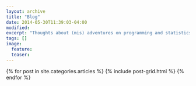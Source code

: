```yaml
---
layout: archive
title: "Blog"
date: 2014-05-30T11:39:03-04:00
modified:
excerpt: "Thoughts about (mis) adventures on programming and statistics."
tags: []
image:
  feature:
  teaser:
---
```


<div class="tiles">
{% for post in site.categories.articles %}
  {% include post-grid.html %}
{% endfor %}
</div><!-- /.tiles -->
